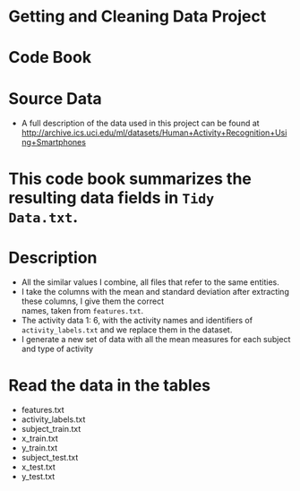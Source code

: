 # Getting and Cleaning Data Project

# Code Book

# Source Data
- A full description of the data used in this project can be found at     
  http://archive.ics.uci.edu/ml/datasets/Human+Activity+Recognition+Using+Smartphones
  
# This code book summarizes the resulting data fields in `Tidy Data.txt`.

# Description
- All the similar values I combine, all files that refer to the same entities.
- I take the columns with the mean and standard deviation after extracting these columns, I give them the correct  
  names,   taken from `features.txt`.
- The activity data 1: 6, with the activity names and identifiers of `activity_labels.txt` and we replace them in the dataset.
- I generate a new set of data with all the mean measures for each subject and type of activity

# Read the data in the tables
- features.txt
- activity_labels.txt
- subject_train.txt
- x_train.txt
- y_train.txt
- subject_test.txt
- x_test.txt
- y_test.txt